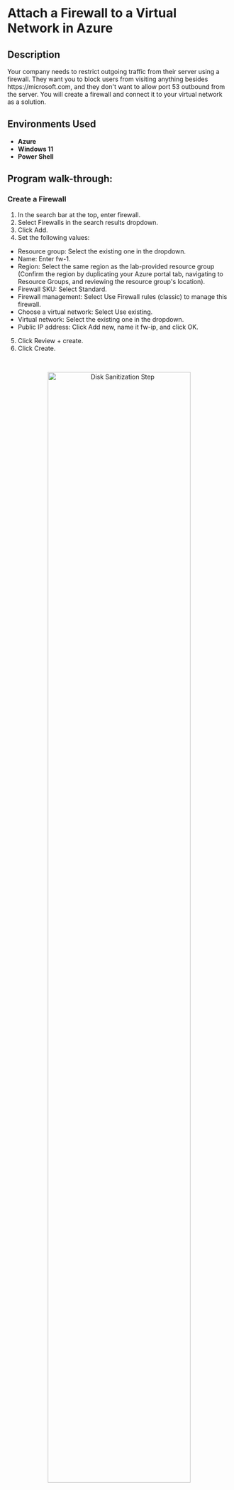 <h1>Attach a Firewall to a Virtual Network in Azure</h1>


<h2>Description</h2>
Your company needs to restrict outgoing traffic from their server using a firewall. They want you to block users from visiting anything besides https://microsoft.com, and they don't want to allow port 53 outbound from the server. You will create a firewall and connect it to your virtual network as a solution.
<br />

<h2>Environments Used </h2>

- <b>Azure</b>
- <b>Windows 11</b>
- <b>Power Shell</b>
  
<h2>Program walk-through:</h2>

<h3>Create a Firewall</h3>


1. In the search bar at the top, enter firewall.
2. Select Firewalls in the search results dropdown.
3. Click Add.
4. Set the following values:
- Resource group: Select the existing one in the dropdown.
- Name: Enter fw-1.
- Region: Select the same region as the lab-provided resource group (Confirm the region by duplicating your Azure portal tab, navigating to Resource Groups, and reviewing the resource group's location).
- Firewall SKU: Select Standard.
- Firewall management: Select Use Firewall rules (classic) to manage this firewall.
- Choose a virtual network: Select Use existing.
- Virtual network: Select the existing one in the dropdown.
- Public IP address: Click Add new, name it fw-ip, and click OK.
5. Click Review + create.
6. Click Create.


<br/>
 
<p align="center">
<img src="https://i.imgur.com/fKxKjgC.png" height="80%" width="80%" alt="Disk Sanitization Step"/>
</p>

<br />
<br />

<h3>Create a Route Table</h3>


1. Once the deployment is complete, click Go to resource.
2. Copy the Firewall private IP, and save it in a separate text file for later.
3. In the search bar, enter route table.
4. Select Route tables in the search results.
5. Click Add.
6. Set the following values:
- Resource group: Select the existing one in the dropdown.
- Region: Select the same region as the existing resources.
- Name: Enter routetable1.
- Propagate gateway routes: Select Yes.
7. Click Review + create.
8. Click Create.



<br/>
 
<p align="center">
<img src="https://i.imgur.com/sq4XXsX.png" height="80%" width="80%" alt="Disk Sanitization Step"/>
</p>

<br />
<br />

1. Click Go to resource and navigate to Routes.
2. Click Add.
3. Set the following values:
- Route name: Enter route1.
- Destination address prefix: Select IP Addresses.
- Destination IP addresses/CIDR ranges: Enter 0.0.0.0/0.
- Next hop type: Select Virtual appliance.
- Next hop address: Paste your Azure firewall's private IP.
4. Click Add.


<br/>
 
<p align="center">
<img src="https://i.imgur.com/OFNI6ib.png" height="80%" width="80%" alt="Disk Sanitization Step"/>
</p>

<br />
<br />

1. In the left navigation menu, click Subnets.
2. Click Associate.
3. For Virtual network, select lab-VM-VNET.
4. For Subnet, select default.
5. Click OK.


<br/>
 
<p align="center">
<img src="https://i.imgur.com/SDEL7uX.png" height="80%" width="80%" alt="Disk Sanitization Step"/>
</p>

<br />
<br />

<h3>Configure Rule Collections for Firewall Add NAT Rule Collection</h3>

1. In the search bar at the top, enter firewalls.
2. Select Firewalls in the search results dropdown.
3. In the left-hand menu under Settings, click on Rules (classic) .
4. Click Add NAT rule collection.
5. In the section at the top, set the following values:
- Name: Enter natcollection.
- Priority: Enter 200.
6. In the Rules section, set the following values:
- Name: Enter rdp.
- Protocol: Enter TCP.
- Source type: Select IP address.
- Source: Enter * (one asterisk).
- Destination type: Select IP address.
- Destination Address: The public IP of your Azure firewall (to retrieve it, open a new Azure portal browser tab and navigate to Resource groups > FW-1. In the left navigation menu, -select Public IP configuration, and copy the IP address).
- Destination Ports: Enter 3389.
- Translated address: The private IP of your virtual machine (to retrieve it, open a new Azure portal browser tab and navigate to Resource groups > service-VM).
- Translated port: Enter 3389.
7. Click Add.



<br/>
 
<p align="center">
<img src="https://i.imgur.com/On9M8cn.png" height="80%" width="80%" alt="Disk Sanitization Step"/>
</p>

<br />
<br />

<h3>Add Network Rule Collection</h3>

1. Click Network rule collection.
2. Click Add network rule collection.
3. In the section at the top, set the following values:
- Name: Enter netcollection.
- Priority: Enter 200.
- Action: Select Allow.
4. In the Rules section, under IP Addresses, set the following values:
-Name: Enter dns.
- Protocol: Enter UDP.
- Source type: Select IP address.
- Source: The IPv4 of the default subnet (to retrieve it, navigate back to the services-VM browser tab. In the left navigation menu, select Networking. Click lab-VM-VNET/default. In the -left navigation menu, click Subnets; copy the default IP).
- Destination type: Select IP address.
- Destination Address: Enter 8.8.8.8, 8.8.4.4.
- Destination Ports: Enter 53.
5. Click Add.


<br/>
 
<p align="center">
<img src="https://i.imgur.com/i9misO7.png" height="80%" width="80%" alt="Disk Sanitization Step"/>
</p>

<br />
<br />

<h3>Add Application Rule Collection</h3>

1. Click Application rule collection.
2. Click Add application rule collection.
3. In the section at the top, set the following values:
- Name: Enter appcollection.
- Priority: Enter 200.
- Action: Select Allow.
4. In the Rules section, under Target FQDNs, set the following values:
- name: Enter microsoftcom.
- Source type: Select IP address.
- Source: The IPv4 of the default subnet.
- Protocol:Port: Enter http, https.
- Target FQDNs: Enter www.microsoft.com.
5. Click Add.


<br/>
 
<p align="center">
<img src="https://i.imgur.com/aB5D9p8.png" height="80%" width="80%" alt="Disk Sanitization Step"/>
</p>

<br />
<br />

<h3>Test Connectivity</h3>

1. Navigate to Resource groups, click on your resource group, and click on service-VM in the new browser tab.
2. In the left navigation menu, click Networking.
3. Next to Network Interface:, click the listed network interface.
4. In the left navigation menu, click DNS servers.
5. Under DNS servers, select Custom.
6. In the field that appears, enter 8.8.8.8.
7. In the second field that appears, enter 8.8.4.4.
8. Click Save.



<br/>
 
<p align="center">
<img src="https://i.imgur.com/CiBOmxN.png" height="80%" width="80%" alt="Disk Sanitization Step"/>
</p>

<br />
<br />

1. In another browser tab, navigate to Firewalls > FW-1 > Public IP configuration.
2. Copy the listed public IP address.
3. Open a remote desktop app, and login with the lab credentials provided.


<br/>
 
<p align="center">
<img src="https://i.imgur.com/hGeodh3.png" height="80%" width="80%" alt="Disk Sanitization Step"/>
</p>

<br />
<br />

- Open Internet Explorer and click OK.
- Navigate to microsoft.com. You will see that you cannot browse to the site.


<br/>
 
<p align="center">
<img src="https://i.imgur.com/Wv2V3B1.png" height="80%" width="80%" alt="Disk Sanitization Step"/>
</p>

<br />
<br />

- Navigate to www.microsoft.com. You will see that you can now successfully browse to that site.


<br/>
 
<p align="center">
<img src="https://i.imgur.com/aAxPpzc.png" height="80%" width="80%" alt="Disk Sanitization Step"/>
</p>

<br />
<br />

- In the lower left corner, click on the magnifying glass icon to search for and open PowerShell.
- Test the DNS:
```
nslookup -type=TXT test.dns.google.com. Dns.google.
```
- You should see a message stating, "Thanks for using Google Public DNS."



<br/>
 
<p align="center">
<img src="https://i.imgur.com/fiFdtme.png" height="80%" width="80%" alt="Disk Sanitization Step"/>
</p>

<br />
<br />
